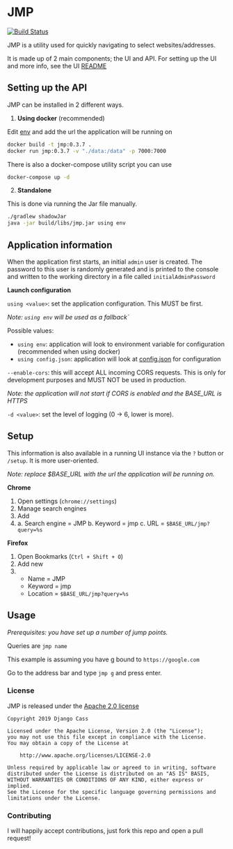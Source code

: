 # JMP

[![Build Status](https://ci.castive.dev/api/badges/djcass44/jmp/status.svg)](https://ci.castive.dev/djcass44/jmp)

JMP is a utility used for quickly navigating to select websites/addresses.

It is made up of 2 main components; the UI and API. For setting up the UI and more info, see the UI [README](src/main/resources/public2/README.md)

## Setting up the API

JMP can be installed in 2 different ways.

1. **Using docker** (recommended)

Edit [env](env) and add the url the application will be running on

```bash
docker build -t jmp:0.3.7 .
docker run jmp:0.3.7 -v "./data:/data" -p 7000:7000
```

There is also a docker-compose utility script you can use

```bash
docker-compose up -d
```

2. **Standalone**

This is done via running the Jar file manually.

```bash
./gradlew shadowJar
java -jar build/libs/jmp.jar using env
```

## Application information

When the application first starts, an initial `admin` user is created. 
The password to this user is randomly generated and is printed to the console and written to the working directory in a file called `initialAdminPassword`

**Launch configuration**

`using <value>`: set the application configuration. This MUST be first.

*Note: `using env` will be used as a fallback`*

Possible values: 
- `using env`: application will look to environment variable for configuration (recommended when using docker)
- `using config.json`: application will look at [config.json](src/main/resources/config.json) for configuration

`--enable-cors`: this will accept ALL incoming CORS requests. This is only for development purposes and MUST NOT be used in production.

*Note: the application will not start if CORS is enabled and the BASE_URL is HTTPS*

`-d <value>`: set the level of logging (0 -> 6, lower is more).

## Setup

This information is also available in a running UI instance via the `?` button or `/setup`. It is more user-oriented.

*Note: replace $BASE_URL with the url the application will be running on.*

**Chrome**

1. Open settings (`chrome://settings`)
2. Manage search engines
3. Add
3.  a. Search engine = JMP
    b. Keyword = jmp
    c. URL = `$BASE_URL/jmp?query=%s`

**Firefox**

1. Open Bookmarks (`Ctrl + Shift + O`)
2. Add new
2.  - Name = JMP
    - Keyword = jmp
    - Location = `$BASE_URL/jmp?query=%s`

## Usage

*Prerequisites: you have set up a number of jump points.*

Queries are `jmp name`

This example is assuming you have g bound to `https://google.com`

Go to the address bar and type `jmp g` and press enter.

### License

JMP is released under the [Apache 2.0 license](LICENSE)
```
Copyright 2019 Django Cass

Licensed under the Apache License, Version 2.0 (the "License");
you may not use this file except in compliance with the License.
You may obtain a copy of the License at

    http://www.apache.org/licenses/LICENSE-2.0

Unless required by applicable law or agreed to in writing, software
distributed under the License is distributed on an "AS IS" BASIS,
WITHOUT WARRANTIES OR CONDITIONS OF ANY KIND, either express or implied.
See the License for the specific language governing permissions and
limitations under the License.
```

### Contributing

I will happily accept contributions, just fork this repo and open a pull request!